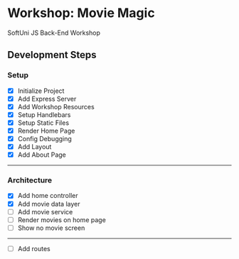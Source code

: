 # Workshop: Movie Magic
SoftUni JS Back-End Workshop

## Development Steps

### Setup
- [x] Initialize Project
- [x] Add Express Server
- [x] Add Workshop Resources
- [x] Setup Handlebars
- [x] Setup Static Files
- [x] Render Home Page
- [x] Config Debugging
- [x] Add Layout
- [x] Add About Page
---

### Architecture
- [x] Add home controller
- [x] Add movie data layer
- [ ] Add movie service
- [ ] Render movies on home page
- [ ] Show no movie screen
---
- [ ] Add routes
